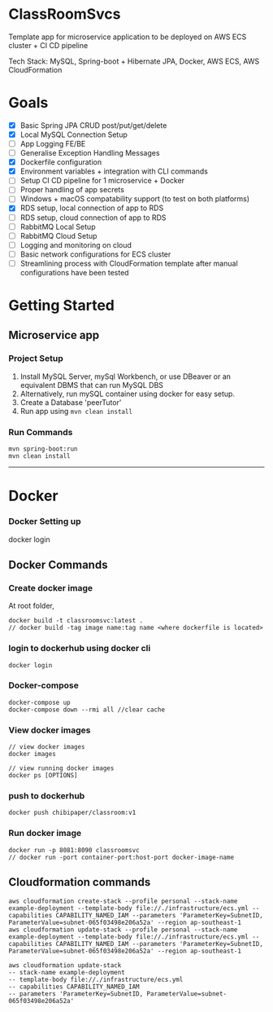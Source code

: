 # ClassRoomSvcs
Template app for microservice application to be deployed on AWS ECS cluster + CI CD pipeline 

Tech Stack: MySQL, Spring-boot + Hibernate JPA, Docker, AWS ECS, AWS CloudFormation

# Goals
- [x] Basic Spring JPA CRUD post/put/get/delete
- [x] Local MySQL Connection Setup 
- [ ] App Logging FE/BE
- [ ] Generalise Exception Handling Messages
- [x] Dockerfile configuration
- [x] Environment variables + integration with CLI commands
- [ ] Setup CI CD pipeline for 1 microservice + Docker
- [ ] Proper handling of app secrets
- [ ] Windows + macOS compatability support (to test on both platforms)
- [X] RDS setup, local connection of app to RDS
- [ ] RDS setup, cloud connection of app to RDS
- [ ] RabbitMQ Local Setup
- [ ] RabbitMQ Cloud Setup
- [ ] Logging and monitoring on cloud
- [ ] Basic network configurations for ECS cluster
- [ ] Streamlining process with CloudFormation template after manual configurations have been tested

# Getting Started
## Microservice app
### Project Setup
1. Install MySQL Server, mySql Workbench, or use DBeaver or an equivalent DBMS that can run MySQL DBS
2. Alternatively, run mySQL container using docker for easy setup.
3. Create a Database 'peerTutor'
4. Run app using ```mvn clean install```

### Run Commands
```aidl
mvn spring-boot:run
mvn clean install
```
-------
# Docker
### Docker Setting up
docker login

## Docker Commands

### Create docker image
At root folder,
```aidl
docker build -t classroomsvc:latest . 
// docker build -tag image name:tag name <where dockerfile is located>
```


### login to dockerhub using docker cli
```docker login```

### Docker-compose
```aidl
docker-compose up
docker-compose down --rmi all //clear cache
```

### View docker images
```aidl
// view docker images
docker images

// view running docker images
docker ps [OPTIONS]
```

### push to dockerhub
```docker push chibipaper/classroom:v1```

### Run docker image
```aidl
docker run -p 8081:8090 classroomsvc
// docker run -port container-port:host-port docker-image-name
```

## Cloudformation commands
```aidl
aws cloudformation create-stack --profile personal --stack-name example-deployment --template-body file://./infrastructure/ecs.yml --capabilities CAPABILITY_NAMED_IAM --parameters 'ParameterKey=SubnetID, ParameterValue=subnet-065f03498e206a52a' --region ap-southeast-1
aws cloudformation update-stack --profile personal --stack-name example-deployment --template-body file://./infrastructure/ecs.yml --capabilities CAPABILITY_NAMED_IAM --parameters 'ParameterKey=SubnetID, ParameterValue=subnet-065f03498e206a52a' --region ap-southeast-1

aws cloudformation update-stack 
-- stack-name example-deployment
-- template-body file://./infrastructure/ecs.yml
-- capabilities CAPABILITY_NAMED_IAM
-- parameters 'ParameterKey=SubnetID, ParameterValue=subnet-065f03498e206a52a'

 
```